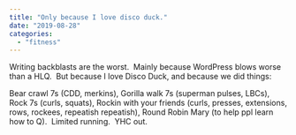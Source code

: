 ```yaml
---
title: "Only because I love disco duck."
date: "2019-08-28"
categories: 
  - "fitness"
---
```


Writing backblasts are the worst.  Mainly because WordPress blows worse than a HLQ.  But because I love Disco Duck, and because we did things:

Bear crawl 7s (CDD, merkins), Gorilla walk 7s (superman pulses, LBCs), Rock 7s (curls, squats), Rockin with your friends (curls, presses, extensions, rows, rockees, repeatish repeatish), Round Robin Mary (to help ppl learn how to Q).  Limited running.  YHC out.
